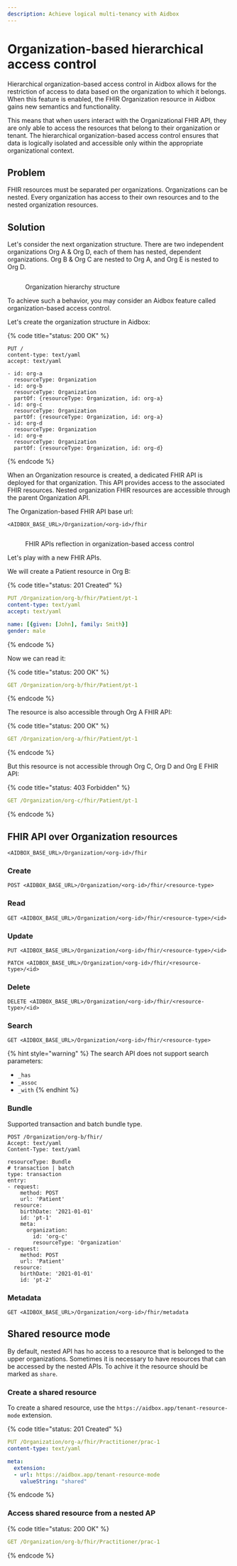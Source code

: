 ```yaml
---
description: Achieve logical multi-tenancy with Aidbox
---
```


# Organization-based hierarchical access control

Hierarchical organization-based access control in Aidbox allows for the restriction of access to data based on the organization to which it belongs. When this feature is enabled, the FHIR Organization resource in Aidbox gains new semantics and functionality.

This means that when users interact with the Organizational FHIR API, they are only able to access the resources that belong to their organization or tenant. The hierarchical organization-based access control ensures that data is logically isolated and accessible only within the appropriate organizational context.

## Problem

FHIR resources must be separated per organizations. Organizations can be nested. Every organization has access to their own resources and to the nested organization resources.

## Solution

Let's consider the next organization structure. There are two independent organizations Org A & Org D, each of them has nested, dependent organizations. Org B & Org C are nested to Org A, and Org E is nested to Org D.&#x20;

<figure><img src="../../.gitbook/assets/Screenshot 2023-06-28 at 16.40.54.png" alt=""><figcaption><p>Organization hierarchy structure</p></figcaption></figure>

To achieve such a behavior, you may consider an Aidbox feature called organization-based access control.&#x20;

Let's create the organization structure in Aidbox:

{% code title="status: 200 OK" %}
```
PUT /
content-type: text/yaml
accept: text/yaml

- id: org-a
  resourceType: Organization
- id: org-b
  resourceType: Organization
  partOf: {resourceType: Organization, id: org-a}
- id: org-c
  resourceType: Organization
  partOf: {resourceType: Organization, id: org-a}
- id: org-d
  resourceType: Organization
- id: org-e
  resourceType: Organization
  partOf: {resourceType: Organization, id: org-d}
```
{% endcode %}

When an Organization resource is created, a dedicated FHIR API is deployed for that organization. This API provides access to the associated FHIR resources.  Nested organization FHIR resources are accessible through the parent Organization API.

The Organization-based FHIR API base url:

```
<AIDBOX_BASE_URL>/Organization/<org-id>/fhir
```

<figure><img src="../../.gitbook/assets/Screenshot 2023-06-28 at 15.42.54.png" alt=""><figcaption><p>FHIR APIs reflection in organization-based access control</p></figcaption></figure>

Let's play with a new FHIR APIs.

We will create a Patient resource in Org B:

{% code title="status: 201 Created" %}
```yaml
PUT /Organization/org-b/fhir/Patient/pt-1
content-type: text/yaml
accept: text/yaml

name: [{given: [John], family: Smith}]
gender: male
```
{% endcode %}

Now we can read it:

{% code title="status: 200 OK" %}
```yaml
GET /Organization/org-b/fhir/Patient/pt-1
```
{% endcode %}

The resource is also accessible through Org A FHIR API:

{% code title="status: 200 OK" %}
```yaml
GET /Organization/org-a/fhir/Patient/pt-1
```
{% endcode %}

But this resource is not accessible through Org C, Org D and Org E FHIR API:

{% code title="status: 403 Forbidden" %}
```yaml
GET /Organization/org-c/fhir/Patient/pt-1
```
{% endcode %}

## FHIR API over Organization resources

```
<AIDBOX_BASE_URL>/Organization/<org-id>/fhir
```

### Create

```
POST <AIDBOX_BASE_URL>/Organization/<org-id>/fhir/<resource-type>
```

### Read&#x20;

```
GET <AIDBOX_BASE_URL>/Organization/<org-id>/fhir/<resource-type>/<id>
```

### Update

```
PUT <AIDBOX_BASE_URL>/Organization/<org-id>/fhir/<resource-type>/<id>
```

```
PATCH <AIDBOX_BASE_URL>/Organization/<org-id>/fhir/<resource-type>/<id>
```

### Delete

```
DELETE <AIDBOX_BASE_URL>/Organization/<org-id>/fhir/<resource-type>/<id>
```

### Search

```
GET <AIDBOX_BASE_URL>/Organization/<org-id>/fhir/<resource-type>
```

{% hint style="warning" %}
The search API does not support search parameters:

* `_has`
* `_assoc`
* `_with`
{% endhint %}

### Bundle

Supported transaction and batch bundle type.

```
POST /Organization/org-b/fhir/
Accept: text/yaml
Content-Type: text/yaml

resourceType: Bundle
# transaction | batch
type: transaction
entry:
- request:
    method: POST
    url: 'Patient'
  resource:
    birthDate: '2021-01-01'
    id: 'pt-1'
    meta:
      organization:
        id: 'org-c'
        resourceType: 'Organization'
- request:
    method: POST
    url: 'Patient'
  resource:
    birthDate: '2021-01-01'
    id: 'pt-2'
```

### Metadata

```
GET <AIDBOX_BASE_URL>/Organization/<org-id>/fhir/metadata
```

## Shared resource mode

By default, nested API has ho access to a resource that is belonged to the upper organizations. Sometimes it is necessary to have resources that can be accessed by the nested APIs. To achive it the resource should be marked as `share`.&#x20;

### Create a shared resource

To create a shared resource, use the `https://aidbox.app/tenant-resource-mode` extension.

{% code title="status: 201 Created" %}
```yaml
PUT /Organization/org-a/fhir/Practitioner/prac-1
content-type: text/yaml

meta:
  extension:
  - url: https://aidbox.app/tenant-resource-mode
    valueString: "shared"
```
{% endcode %}

### Access shared resource from a nested AP

{% code title="status: 200 OK" %}
```yaml
GET /Organization/org-b/fhir/Practitioner/prac-1
```
{% endcode %}
